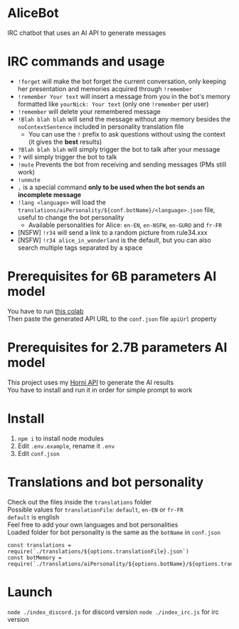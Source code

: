 # AliceBot

IRC chatbot that uses an AI API to generate messages

# IRC commands and usage

- `!forget` will make the bot forget the current conversation, only keeping her presentation and memories acquired
  through `!remember`
- `!remember Your text` will insert a message from you in the bot's memory formatted like `yourNick: Your text` (only
  one `!remember` per user)
- `!remember` will delete your remembered message
- `!Blah blah blah` will send the message without any memory besides the `noContextSentence` included in personality
  translation file
  - You can use the `!` prefix to ask questions without using the context (it gives the **best** results)
- `?Blah blah blah` will simply trigger the bot to talk after your message
- `?` will simply trigger the bot to talk
- `!mute` Prevents the bot from receiving and sending messages (PMs still work)
- `!unmute`
- `,` is a special command **only to be used when the bot sends an incomplete message**
- `!lang <language>` will load the `translations/aiPersonality/${conf.botName}/<language>.json`
  file, useful to change the bot personality
  - Available personalities for Alice: `en-EN`, `en-NSFW`, `en-GURO` and `fr-FR`
- [NSFW] `!r34` will send a link to a random picture from rule34.xxx
- [NSFW] `!r34 alice_in_wonderland` is the default, but you can also search multiple tags separated by a space

# Prerequisites for 6B parameters AI model

You have to run [this colab](https://colab.research.google.com/gist/nolialsea/ba93c54a09b95e3306b69fd2480183e7/gpt-j-6b-inference-demo.ipynb#scrollTo=bsIUxnOdBAYu)  
Then paste the generated API URL to the `conf.json` file `apiUrl` property

# Prerequisites for 2.7B parameters AI model

This project uses my [Horni API](https://gitlab.com/nolialsea/horni-api) to generate the AI results  
You have to install and run it in order for simple prompt to work

# Install

1. `npm i` to install node modules
2. Edit `.env.example`, rename it `.env`
3. Edit `conf.json`

# Translations and bot personality

Check out the files inside the `translations` folder  
Possible values for `translationFile`: `default`, `en-EN`
or `fr-FR`  
`default` is english  
Feel free to add your own languages and bot personalities  
Loaded folder for bot personality is the same as the `botName` in `conf.json`

```
const translations = require(`./translations/${options.translationFile}.json`)
const botMemory = require(`./translations/aiPersonality/${options.botName}/${options.translationFile}.json`)
```

# Launch

`node ./index_discord.js` for discord version
`node ./index_irc.js` for irc version